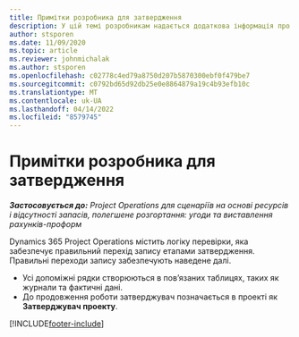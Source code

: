 ```yaml
---
title: Примітки розробника для затвердження
description: У цій темі розробникам надається додаткова інформація про роботу із затвердженнями.
author: stsporen
ms.date: 11/09/2020
ms.topic: article
ms.reviewer: johnmichalak
ms.author: stsporen
ms.openlocfilehash: c02778c4ed79a8750d207b5870300ebf0f479be7
ms.sourcegitcommit: c0792bd65d92db25e0e8864879a19c4b93efb10c
ms.translationtype: MT
ms.contentlocale: uk-UA
ms.lasthandoff: 04/14/2022
ms.locfileid: "8579745"
---
```

# <a name="developer-notes-for-approvals"></a>Примітки розробника для затвердження

_**Застосовується до:** Project Operations для сценаріїв на основі ресурсів і відсутності запасів, полегшене розгортання: угоди та виставлення рахунків-проформ_

Dynamics 365 Project Operations містить логіку перевірки, яка забезпечує правильний перехід запису етапами затвердження. Правильні переходи запису забезпечують наведене далі. 

  - Усі допоміжні рядки створюються в пов’язаних таблицях, таких як журнали та фактичні дані.
  - До продовження роботи затверджувач позначається в проекті як **Затверджувач проекту**.


[!INCLUDE[footer-include](../includes/footer-banner.md)]